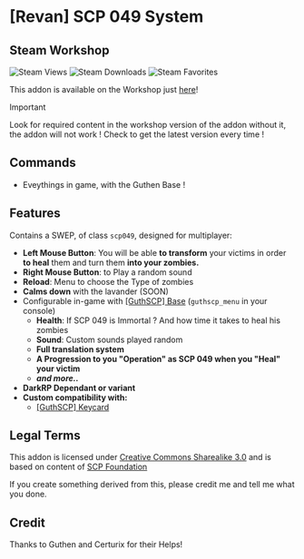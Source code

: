 # [Revan] SCP 049 System

## Steam Workshop
![Steam Views](https://img.shields.io/steam/views/3302753364?color=red&style=for-the-badge)
![Steam Downloads](https://img.shields.io/steam/downloads/3302753364?color=red&style=for-the-badge)
![Steam Favorites](https://img.shields.io/steam/favorites/3302753364?color=red&style=for-the-badge)

This addon is available on the Workshop just [here](https://steamcommunity.com/sharedfiles/filedetails/?id=3397375941)!

> [!IMPORTANT]
> Look for required content in the workshop version of the addon without it, the addon will not work !
> Check to get the latest version every time !

## Commands
+ Eveythings in game, with the Guthen Base !

## Features
Contains a SWEP, of class `scp049`, designed for multiplayer:
+ **Left Mouse Button**: You will be able **to transform** your victims in order **to heal** them and turn them **into your zombies.**
+ **Right Mouse Button**: to Play a random sound
+ **Reload**: Menu to choose the Type of zombies
+ **Calms down** with the lavander (SOON)
+ Configurable in-game with [[GuthSCP] Base](https://steamcommunity.com/sharedfiles/filedetails/?id=3034737316) (`guthscp_menu` in your console)
    + **Health**: If SCP 049 is Immortal ? And how time it takes to heal his zombies
    + **Sound**: Custom sounds played random
    + **Full translation system**
    + **A Progression to you "Operation" as SCP 049 when you "Heal" your victim**
    + ***and more..***
+ **DarkRP Dependant or variant**
+ **Custom compatibility with:**
    + [[GuthSCP] Keycard](https://steamcommunity.com/sharedfiles/filedetails/?id=3034740776)

## Legal Terms
This addon is licensed under [Creative Commons Sharealike 3.0](https://creativecommons.org/licenses/by-sa/3.0/) and is based on content of [SCP Foundation](http://scp-wiki.wikidot.com/)

If you create something derived from this, please credit me and tell me what you done.

## Credit
Thanks to Guthen and Certurix for their Helps!
